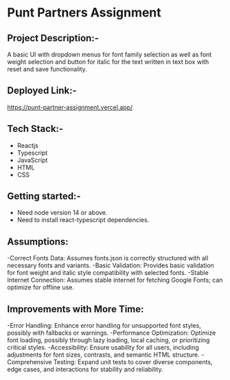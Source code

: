 # Punt Partners Assignment

## Project Description:-

A basic UI with dropdown menus for font family selection as well as font weight selection and button for italic for the text written in text box with reset and save functionality.

## Deployed Link:-
https://punt-partner-assignment.vercel.app/

## Tech Stack:-
- Reactjs
- Typescript
- JavaScript
- HTML
- CSS

## Getting started:-
- Need node version 14 or above.
- Need to install react-typescript dependencies.

## Assumptions:
-Correct Fonts Data: Assumes fonts.json is correctly structured with all necessary fonts and variants.
-Basic Validation: Provides basic validation for font weight and italic style compatibility with selected fonts.
-Stable Internet Connection: Assumes stable internet for fetching Google Fonts; can optimize for offline use.

## Improvements with More Time:
-Error Handling: Enhance error handling for unsupported font styles, possibly with fallbacks or warnings.
-Performance Optimization: Optimize font loading, possibly through lazy loading, local caching, or prioritizing critical styles.
-Accessibility: Ensure usability for all users, including adjustments for font sizes, contrasts, and semantic HTML structure.
-Comprehensive Testing: Expand unit tests to cover diverse components, edge cases, and interactions for stability and reliability.
